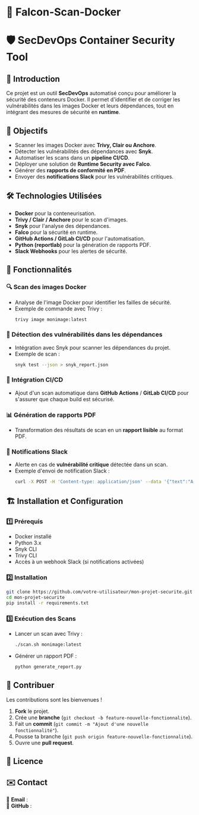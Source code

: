 # 🦅 Falcon-Scan-Docker 
# 🛡️ SecDevOps Container Security Tool

## 📌 Introduction
Ce projet est un outil **SecDevOps** automatisé conçu pour améliorer la sécurité des conteneurs Docker. Il permet d'identifier et de corriger les vulnérabilités dans les images Docker et leurs dépendances, tout en intégrant des mesures de sécurité en **runtime**.

## 🎯 Objectifs
- Scanner les images Docker avec **Trivy, Clair ou Anchore**.
- Détecter les vulnérabilités des dépendances avec **Snyk**.
- Automatiser les scans dans un **pipeline CI/CD**.
- Déployer une solution de **Runtime Security avec Falco**.
- Générer des **rapports de conformité en PDF**.
- Envoyer des **notifications Slack** pour les vulnérabilités critiques.

## 🛠️ Technologies Utilisées
- **Docker** pour la conteneurisation.
- **Trivy / Clair / Anchore** pour le scan d'images.
- **Snyk** pour l'analyse des dépendances.
- **Falco** pour la sécurité en runtime.
- **GitHub Actions / GitLab CI/CD** pour l'automatisation.
- **Python (reportlab)** pour la génération de rapports PDF.
- **Slack Webhooks** pour les alertes de sécurité.

## 🚀 Fonctionnalités
### 🔍 Scan des images Docker
- Analyse de l'image Docker pour identifier les failles de sécurité.
- Exemple de commande avec Trivy :
  ```bash
  trivy image monimage:latest
  ```

### 🔎 Détection des vulnérabilités dans les dépendances
- Intégration avec Snyk pour scanner les dépendances du projet.
- Exemple de scan :
  ```bash
  snyk test --json > snyk_report.json
  ```

### 🔄 Intégration CI/CD
- Ajout d'un scan automatique dans **GitHub Actions** / **GitLab CI/CD** pour s'assurer que chaque build est sécurisé.

### 📊 Génération de rapports PDF
- Transformation des résultats de scan en un **rapport lisible** au format PDF.

### 🔔 Notifications Slack
- Alerte en cas de **vulnérabilité critique** détectée dans un scan.
- Exemple d'envoi de notification Slack :
  ```bash
  curl -X POST -H 'Content-type: application/json' --data '{"text":"Alerte : vulnérabilité critique détectée !"}' https://hooks.slack.com/services/XXX/YYYY/ZZZ
  ```

## 🏗️ Installation et Configuration
### 1️⃣ Prérequis
- Docker installé
- Python 3.x
- Snyk CLI
- Trivy CLI
- Accès à un webhook Slack (si notifications activées)

### 2️⃣ Installation
```bash
git clone https://github.com/votre-utilisateur/mon-projet-securite.git
cd mon-projet-securite
pip install -r requirements.txt
```

### 3️⃣ Exécution des Scans
- Lancer un scan avec Trivy :
  ```bash
  ./scan.sh monimage:latest
  ```
- Générer un rapport PDF :
  ```bash
  python generate_report.py
  ```

## 🤝 Contribuer
Les contributions sont les bienvenues !
1. **Fork** le projet.
2. Crée une **branche** (`git checkout -b feature-nouvelle-fonctionnalite`).
3. Fait un **commit** (`git commit -m "Ajout d'une nouvelle fonctionnalité"`).
4. Pousse ta branche (`git push origin feature-nouvelle-fonctionnalite`).
5. Ouvre une **pull request**.

## 📜 Licence


## ✉️ Contact
📧 **Email** :  
🐙 **GitHub** : 

